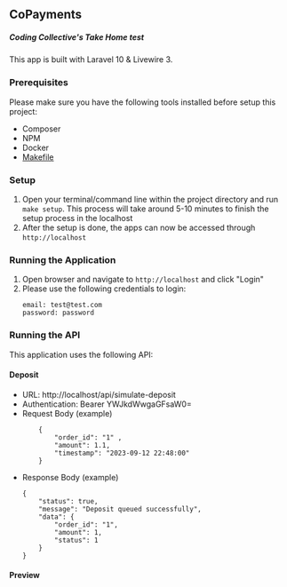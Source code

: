## CoPayments

##### Coding Collective's Take Home test

This app is built with Laravel 10 & Livewire 3.

### Prerequisites

Please make sure you have the following tools installed before setup this project:

- Composer
- NPM
- Docker
- [Makefile](https://www.gnu.org/software/make/manual/make.html)

### Setup

1. Open your terminal/command line within the project directory and run `make setup`. This process will take around 5-10 minutes to finish the setup process in the localhost
2. After the setup is done, the apps can now be accessed through `http://localhost`

### Running the Application

1. Open browser and navigate to `http://localhost` and click "Login"
2. Please use the following credentials to login:
   ```
   email: test@test.com
   password: password
   ```

### Running the API

This application uses the following API:

#### Deposit

- URL: http://localhost/api/simulate-deposit
- Authentication: Bearer YWJkdWwgaGFsaW0=
- Request Body (example)
  ```
      {
          "order_id": "1" ,
          "amount": 1.1,
          "timestamp": "2023-09-12 22:48:00"
      }
  ```
- Response Body (example)
  ```
  {
      "status": true,
      "message": "Deposit queued successfully",
      "data": {
          "order_id": "1",
          "amount": 1,
          "status": 1
      }
  }
  ```

#### Preview
